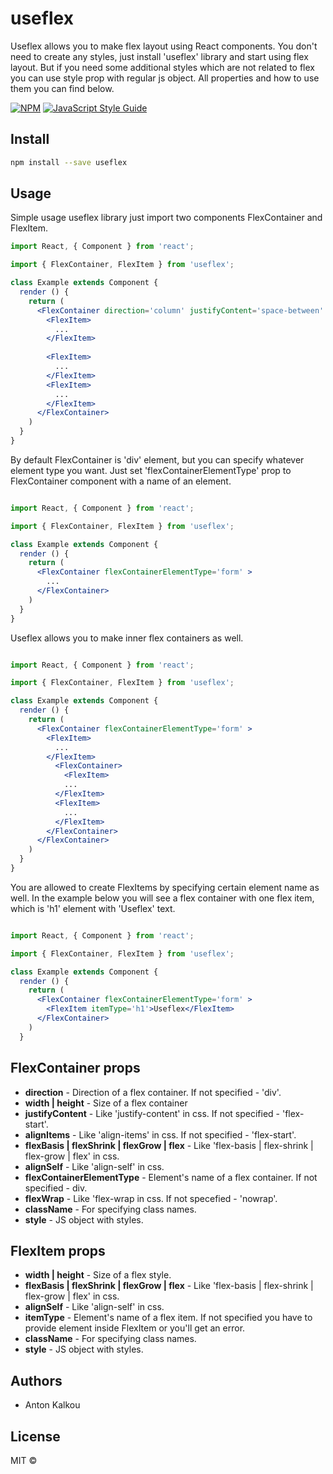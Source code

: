 # useflex
Useflex allows you to make flex layout using React components.
You don't need to create any styles, just install 'useflex' library and start using flex layout.
But if you need some additional styles which are not related to flex you can use style prop with regular js object.
All properties and how to use them you can find below.
> 

[![NPM](https://img.shields.io/npm/v/useflex.svg)](https://www.npmjs.com/package/useflex) [![JavaScript Style Guide](https://img.shields.io/badge/code_style-standard-brightgreen.svg)](https://standardjs.com)

## Install

```bash
npm install --save useflex
```

## Usage

Simple usage useflex library just import two components FlexContainer and FlexItem.

```jsx
import React, { Component } from 'react';

import { FlexContainer, FlexItem } from 'useflex';

class Example extends Component {
  render () {
    return (
      <FlexContainer direction='column' justifyContent='space-between' height='200px' width='200px' >
        <FlexItem>
          ...
        </FlexItem>
         
        <FlexItem>
          ...
        </FlexItem>
        <FlexItem>
          ...
        </FlexItem>
      </FlexContainer>
    )
  }
}
```

By default FlexContainer is 'div' element, but you can specify whatever element type you want. 
Just set 'flexContainerElementType' prop to FlexContainer component with a name of an element.

```jsx

import React, { Component } from 'react';

import { FlexContainer, FlexItem } from 'useflex';

class Example extends Component {
  render () {
    return (
      <FlexContainer flexContainerElementType='form' >
        ...
      </FlexContainer>
    )
  }
}

```

Useflex allows you to make inner flex containers as well.

```jsx

import React, { Component } from 'react';

import { FlexContainer, FlexItem } from 'useflex';

class Example extends Component {
  render () {
    return (
      <FlexContainer flexContainerElementType='form' >
        <FlexItem>
          ...
        </FlexItem>
          <FlexContainer>
            <FlexItem>
            ...
          </FlexItem>
          <FlexItem>
            ...
          </FlexItem>
        </FlexContainer>
      </FlexContainer>
    )
  }
}

```

You are allowed to create FlexItems by specifying certain element name as well.
In the example below you will see a flex container with one flex item, which is 'h1' element with 'Useflex' text.

```jsx

import React, { Component } from 'react';

import { FlexContainer, FlexItem } from 'useflex';

class Example extends Component {
  render () {
    return (
      <FlexContainer flexContainerElementType='form' >
        <FlexItem itemType='h1'>Useflex</FlexItem>
      </FlexContainer>
    )
  }

```

## FlexContainer props
  * **direction** - Direction of a flex container. If not specified - 'div'.
  * **width | height** - Size of a flex container
  * **justifyContent** - Like 'justify-content' in css. If not specified - 'flex-start'.
  * **alignItems** - Like 'align-items' in css. If not specified - 'flex-start'.
  * **flexBasis | flexShrink | flexGrow | flex** - Like 'flex-basis | flex-shrink | flex-grow | flex' in css.
  * **alignSelf** - Like 'align-self' in css.
  * **flexContainerElementType** - Element's name of a flex container. If not specified - div.
  * **flexWrap** - Like 'flex-wrap in css. If not specefied - 'nowrap'.
  * **className** - For specifying class names.
  * **style** - JS object with styles.

## FlexItem props
  * **width | height** - Size of a flex style.
  * **flexBasis | flexShrink | flexGrow | flex** - Like 'flex-basis | flex-shrink | flex-grow | flex' in css.
  * **alignSelf** - Like 'align-self' in css.
  * **itemType** - Element's name of a flex item. If not specified you have to provide element inside FlexItem or you'll get an error.
  * **className** - For specifying class names.
  * **style** - JS object with styles.

## Authors
  * Anton Kalkou

## License

MIT © [](https://github.com/)
